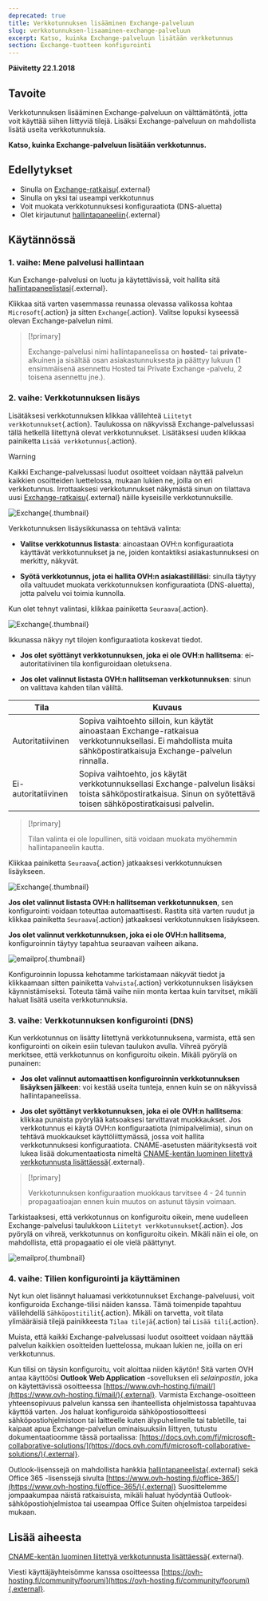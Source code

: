 ```yaml
---
deprecated: true
title: Verkkotunnuksen lisääminen Exchange-palveluun
slug: verkkotunnuksen-lisaaminen-exchange-palveluun
excerpt: Katso, kuinka Exchange-palveluun lisätään verkkotunnus
section: Exchange-tuotteen konfigurointi
---
```


**Päivitetty 22.1.2018**

## Tavoite

Verkkotunnuksen lisääminen Exchange-palveluun on välttämätöntä, jotta voit käyttää siihen liittyviä tilejä. Lisäksi Exchange-palveluun on mahdollista lisätä useita verkkotunnuksia. 

**Katso, kuinka Exchange-palveluun lisätään verkkotunnus.**

## Edellytykset

- Sinulla on [Exchange-ratkaisu](https://www.ovh-hosting.fi/sahkopostit/){.external}
- Sinulla on yksi tai useampi verkkotunnus
- Voit muokata verkkotunnuksesi konfiguraatiota (DNS-aluetta)
- Olet kirjautunut [hallintapaneeliin](https://www.ovh.com/auth/?action=gotomanager){.external}

## Käytännössä

### 1. vaihe: Mene palvelusi hallintaan

Kun Exchange-palvelusi on luotu ja käytettävissä, voit hallita sitä [hallintapaneelistasi](https://www.ovh.com/auth/?action=gotomanager){.external}.

Klikkaa sitä varten vasemmassa reunassa olevassa valikossa kohtaa `Microsoft`{.action} ja sitten `Exchange`{.action}. Valitse lopuksi kyseessä olevan Exchange-palvelun nimi.

> [!primary]
>
> Exchange-palvelusi nimi hallintapaneelissa on **hosted-** tai **private-** alkuinen ja sisältää osan asiakastunnuksesta ja päättyy lukuun (1 ensimmäisenä asennettu Hosted tai Private Exchange -palvelu, 2 toisena asennettu jne.).
>

### 2. vaihe: Verkkotunnuksen lisäys

Lisätäksesi verkkotunnuksen klikkaa välilehteä `Liitetyt verkkotunnukset`{.action}. Taulukossa on näkyvissä Exchange-palvelussasi tällä hetkellä liitettynä olevat verkkotunnukset. Lisätäksesi uuden klikkaa painiketta `Lisää verkkotunnus`{.action}.

> [!warning]
>
> Kaikki Exchange-palvelussasi luodut osoitteet voidaan näyttää palvelun kaikkien osoitteiden luettelossa, mukaan lukien ne, joilla on eri verkkotunnus. Irrottaaksesi verkkotunnukset näkymästä sinun on tilattava uusi [Exchange-ratkaisu](https://www.ovh-hosting.fi/sahkopostit/){.external} näille kyseisille verkkotunnuksille.
>

![Exchange](images/add_domain_exchange_step1.png){.thumbnail}

Verkkotunnuksen lisäysikkunassa on tehtävä valinta:

- **Valitse verkkotunnus listasta**: ainoastaan OVH:n konfiguraatiota käyttävät verkkotunnukset ja ne, joiden kontaktiksi asiakastunnuksesi on merkitty, näkyvät.

- **Syötä verkkotunnus, jota ei hallita OVH:n asiakastililläsi**: sinulla täytyy olla valtuudet muokata verkkotunnuksen konfiguraatiota (DNS-aluetta), jotta palvelu voi toimia kunnolla.

Kun olet tehnyt valintasi, klikkaa painiketta `Seuraava`{.action}.

![Exchange](images/add_domain_exchange_step2.png){.thumbnail}

Ikkunassa näkyy nyt tilojen konfiguraatiota koskevat tiedot.

- **Jos olet syöttänyt verkkotunnuksen, joka ei ole OVH:n hallitsema**: ei-autoritatiivinen tila konfiguroidaan oletuksena.

- **Jos olet valinnut listasta OVH:n hallitseman verkkotunnuksen**: sinun on valittava kahden tilan väliltä.

|Tila|Kuvaus|
|---|---|
|Autoritatiivinen|Sopiva vaihtoehto silloin, kun käytät ainoastaan Exchange-ratkaisua verkkotunnuksellasi. Ei mahdollista muita sähköpostiratkaisuja Exchange-palvelun rinnalla.|
|Ei-autoritatiivinen|Sopiva vaihtoehto, jos käytät verkkotunnuksellasi Exchange-palvelun lisäksi toista sähköpostiratkaisua. Sinun on syötettävä toisen sähköpostiratkaisusi palvelin.|

> [!primary]
>
> Tilan valinta ei ole lopullinen, sitä voidaan muokata myöhemmin hallintapaneelin kautta.
>

Klikkaa painiketta `Seuraava`{.action} jatkaaksesi verkkotunnuksen lisäykseen.

![Exchange](images/add_domain_exchange_step3.png){.thumbnail}

**Jos olet valinnut listasta OVH:n hallitseman verkkotunnuksen**, sen konfigurointi voidaan toteuttaa automaattisesti. Rastita sitä varten ruudut ja klikkaa painiketta `Seuraava`{.action} jatkaaksesi verkkotunnuksen lisäykseen.

**Jos olet valinnut verkkotunnuksen, joka ei ole OVH:n hallitsema**, konfiguroinnin täytyy tapahtua seuraavan vaiheen aikana.

![emailpro](images/add_domain_exchange_step4.png){.thumbnail}

Konfiguroinnin lopussa kehotamme tarkistamaan näkyvät tiedot ja klikkaamaan sitten painiketta `Vahvista`{.action} verkkotunnuksen lisäyksen käynnistämiseksi. Toteuta tämä vaihe niin monta kertaa kuin tarvitset, mikäli haluat lisätä useita verkkotunnuksia.

### 3. vaihe: Verkkotunnuksen konfigurointi (DNS)

Kun verkkotunnus on lisätty liitettynä verkkotunnuksena, varmista, että sen konfigurointi on oikein esiin tulevan taulukon avulla. Vihreä pyörylä merkitsee, että verkkotunnus on konfiguroitu oikein. Mikäli pyörylä on punainen:

- **Jos olet valinnut automaattisen konfiguroinnin verkkotunnuksen lisäyksen jälkeen**: voi kestää useita tunteja, ennen kuin se on näkyvissä hallintapaneelissa.

- **Jos olet syöttänyt verkkotunnuksen, joka ei ole OVH:n hallitsema**: klikkaa punaista pyörylää katsoaksesi tarvittavat muokkaukset. Jos verkkotunnus ei käytä OVH:n konfiguraatiota (nimipalvelimia), sinun on tehtävä muokkaukset käyttöliittymässä, jossa voit hallita verkkotunnuksesi konfiguraatiota. CNAME-asetusten määrityksestä voit lukea lisää dokumentaatiosta nimeltä [CNAME-kentän luominen liitettyä verkkotunnusta lisättäessä](https://docs.ovh.com/fi/microsoft-collaborative-solutions/exchange_20132016_cname-tietueen_lisaaminen/){.external}.

> [!primary]
>
> Verkkotunnuksen konfiguraation muokkaus tarvitsee 4 - 24 tunnin propagaatioajan ennen kuin muutos on astunut täysin voimaan.
>

Tarkistaaksesi, että verkkotunnus on konfiguroitu oikein, mene uudelleen Exchange-palvelusi taulukkoon `Liitetyt verkkotunnukset`{.action}. Jos pyörylä on vihreä, verkkotunnus on konfiguroitu oikein. Mikäli näin ei ole, on mahdollista, että propagaatio ei ole vielä päättynyt.

![emailpro](images/add_domain_exchange_step5.png){.thumbnail}

### 4. vaihe: Tilien konfigurointi ja käyttäminen

Nyt kun olet lisännyt haluamasi verkkotunnukset Exchange-palveluusi, voit konfiguroida Exchange-tilisi näiden kanssa. Tämä toimenpide tapahtuu välilehdellä `Sähköpostitilit`{.action}. Mikäli on tarvetta, voit tilata ylimääräisiä tilejä painikkeesta `Tilaa tilejä`{.action} tai `Lisää tili`{.action}.

Muista, että kaikki Exchange-palvelussasi luodut osoitteet voidaan näyttää palvelun kaikkien osoitteiden luettelossa, mukaan lukien ne, joilla on eri verkkotunnus.

Kun tilisi on täysin konfiguroitu, voit aloittaa niiden käytön! Sitä varten OVH antaa käyttöösi **Outlook Web Application** -sovelluksen eli *selainpostin*, joka on käytettävissä osoitteessa [https://www.ovh-hosting.fi/mail/](https://www.ovh-hosting.fi/mail/){.external}. Varmista Exchange-osoitteen yhteensopivuus palvelun kanssa sen ihanteellista ohjelmistossa tapahtuvaa käyttöä varten. Jos haluat konfiguroida sähköpostiosoitteesi sähköpostiohjelmistoon tai laitteelle kuten älypuhelimelle tai tabletille, tai kaipaat apua Exchange-palvelun ominaisuuksiin liittyen, tutustu dokumentaatioomme tässä portaalissa: [https://docs.ovh.com/fi/microsoft-collaborative-solutions/](https://docs.ovh.com/fi/microsoft-collaborative-solutions/){.external}.

Outlook-lisenssejä on mahdollista hankkia [hallintapaneelista](https://www.ovh.com/auth/?action=gotomanager){.external} sekä Office 365 -lisenssejä sivulta [https://www.ovh-hosting.fi/office-365/](https://www.ovh-hosting.fi/office-365/){.external} Suosittelemme jompaakumpaa näistä ratkaisuista, mikäli haluat hyödyntää Outlook-sähköpostiohjelmistoa tai useampaa Office Suiten ohjelmistoa tarpeidesi mukaan.

## Lisää aiheesta

[CNAME-kentän luominen liitettyä verkkotunnusta lisättäessä](https://docs.ovh.com/fi/microsoft-collaborative-solutions/exchange_20132016_cname-tietueen_lisaaminen/){.external}.

Viesti käyttäjäyhteisömme kanssa osoitteessa [https://ovh-hosting.fi/community/foorumi](https://ovh-hosting.fi/community/foorumi){.external}.